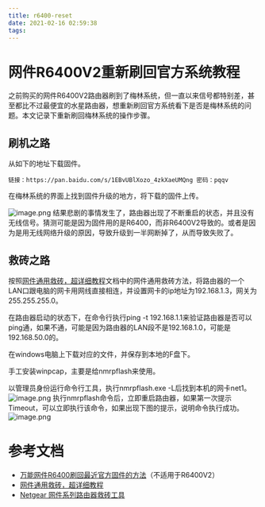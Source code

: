 ```yaml
---
title: r6400-reset
date: 2021-02-16 02:59:38
tags:
---
```


# 网件R6400V2重新刷回官方系统教程

之前购买的网件R6400V2路由器刷到了梅林系统，但一直以来信号都特别差，甚至都比不过最便宜的水星路由器，想重新刷回官方系统看下是否是梅林系统的问题。本文记录下重新刷回梅林系统的操作步骤。


## 刷机之路


从如下的地址下载固件。
```
链接：https://pan.baidu.com/s/1EBvUBlXozo_4zkXaeUMQng 密码：pqqv
```


在梅林系统的界面上找到固件升级的地方，将下载的固件上传。


![image.png](https://cdn.nlark.com/yuque/0/2021/png/12633732/1613404377988-574820ca-49d9-4556-802e-cd63021fda4d.png#align=left&display=inline&height=781&margin=%5Bobject%20Object%5D&name=image.png&originHeight=1562&originWidth=2004&size=1481536&status=done&style=none&width=1002)
结果悲剧的事情发生了，路由器出现了不断重启的状态，并且没有无线信号。猜测可能是因为固件用的是R6400，而非R6400V2导致的。或者是因为是用无线网络升级的原因，导致升级到一半网断掉了，从而导致失败了。


## 救砖之路


按照[网件通用救砖，超详细教程](https://koolshare.cn/thread-142232-1-1.html)文档中的网件通用救砖方法，将路由器的一个LAN口跟电脑的网卡用网线直接相连，并设置网卡的ip地址为192.168.1.3，网关为255.255.255.0。


在路由器启动的状态下，在命令行执行ping -t 192.168.1.1来验证路由器是否可以ping通，如果不通，可能是因为路由器的LAN段不是192.168.1.0，可能是192.168.50.0的。


在windows电脑上下载对应的文件，并保存到本地的F盘下。


手工安装winpcap，主要是给nmrpflash来使用。


以管理员身份运行命令行工具，执行nmrpflash.exe -L后找到本机的网卡net1。
![image.png](https://cdn.nlark.com/yuque/0/2021/png/12633732/1613409570012-d4b4fd63-6457-478f-bd12-680493882670.png#align=left&display=inline&height=442&margin=%5Bobject%20Object%5D&name=image.png&originHeight=442&originWidth=677&size=52417&status=done&style=none&width=677)
执行nmrpflash命令后，立即重启路由器，如果第一次提示Timeout，可以立即执行该命令，如果出现下图的提示，说明命令执行成功。
![image.png](https://cdn.nlark.com/yuque/0/2021/png/12633732/1613414921812-61b71d04-0876-4059-83ad-2e5d82880a4b.png#align=left&display=inline&height=754&margin=%5Bobject%20Object%5D&name=image.png&originHeight=754&originWidth=669&size=84221&status=done&style=none&width=669)
# 参考文档

- [万能网件R6400刷回最近官方固件的方法](http://mr.mw/share/136.html)（不适用于R6400V2）
- [网件通用救砖，超详细教程](https://koolshare.cn/thread-142232-1-1.html)
- [Netgear 网件系列路由器救砖工具](https://roov.org/2019/07/netgear-unbrick-utility/#comment-37190)


